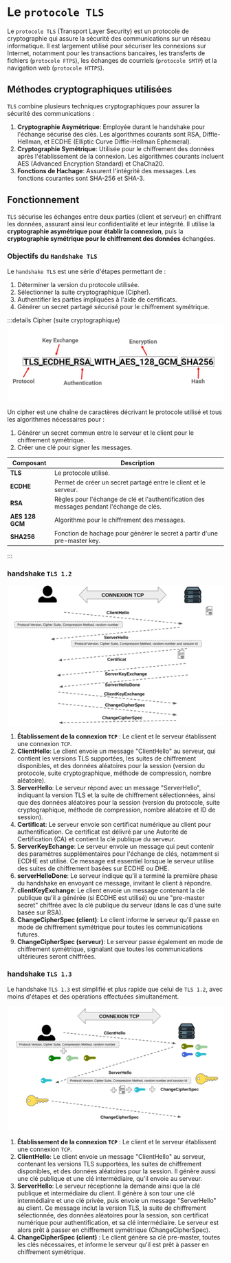 # Le `protocole TLS`

Le `protocole TLS` (Transport Layer Security) est un protocole de cryptographie qui assure la sécurité des communications sur un réseau informatique. Il est largement utilisé pour sécuriser les connexions sur Internet, notamment pour les transactions bancaires, les transferts de fichiers (`protocole FTPS`), les échanges de courriels (`protocole SMTP`) et la navigation web (`protocole HTTPS`).

## Méthodes cryptographiques utilisées

`TLS` combine plusieurs techniques cryptographiques pour assurer la sécurité des communications :

1. **Cryptographie Asymétrique**: Employée durant le handshake pour l'échange sécurisé des clés. Les algorithmes courants sont RSA, Diffie-Hellman, et ECDHE (Elliptic Curve Diffie-Hellman Ephemeral).
2. **Cryptographie Symétrique**: Utilisée pour le chiffrement des données après l'établissement de la connexion. Les algorithmes courants incluent AES (Advanced Encryption Standard) et ChaCha20.
3. **Fonctions de Hachage**: Assurent l'intégrité des messages. Les fonctions courantes sont SHA-256 et SHA-3.

## Fonctionnement

`TLS` sécurise les échanges entre deux parties (client et serveur) en chiffrant les données, assurant ainsi leur confidentialité et leur intégrité. Il utilise la **cryptographie asymétrique pour établir la connexion**, puis la **cryptographie symétrique pour le chiffrement des données** échangées.

### Objectifs du `Handshake TLS`

Le `handshake TLS` est une série d'étapes permettant de :

1. Déterminer la version du protocole utilisée.
2. Sélectionner la suite cryptographique (Cipher).
3. Authentifier les parties impliquées à l'aide de certificats.
4. Générer un secret partagé sécurisé pour le chiffrement symétrique.

:::details Cipher (suite cryptographique)
![cipher](/learning/network-protocols/cipher.png)

Un cipher est une chaîne de caractères décrivant le protocole utilisé et tous les algorithmes nécessaires pour :
1. Générer un secret commun entre le serveur et le client pour le chiffrement symétrique.
2. Créer une clé pour signer les messages.

| Composant | Description |
|-----------|-------------|
| **TLS** | Le protocole utilisé. |
| **ECDHE** | Permet de créer un secret partagé entre le client et le serveur. |
| **RSA** | Règles pour l'échange de clé et l'authentification des messages pendant l'échange de clés. |
| **AES 128 GCM** | Algorithme pour le chiffrement des messages. |
| **SHA256** | Fonction de hachage pour générer le secret à partir d'une pre-master key. |
:::

### handshake `TLS 1.2`

![handshake-tls-1.2](/learning/network-protocols/handshake-tls-1.2.png)

1. **Établissement de la connexion `TCP`** : Le client et le serveur établissent une connexion `TCP`.
2. **ClientHello**: Le client envoie un message "ClientHello" au serveur, qui contient les versions TLS supportées, les suites de chiffrement disponibles, et des données aléatoires pour la session (version du protocole, suite cryptographique, méthode de compression, nombre aléatoire).
3. **ServerHello**: Le serveur répond avec un message "ServerHello", indiquant la version TLS et la suite de chiffrement sélectionnées, ainsi que des données aléatoires pour la session (version du protocole, suite cryptographique, méthode de compression, nombre aléatoire et ID de session).
4. **Certificat**: Le serveur envoie son certificat numérique au client pour authentification. Ce certificat est délivré par une Autorité de Certification (CA) et contient la clé publique du serveur.
5. **ServerKeyEchange**: Le serveur envoie un message qui peut contenir des paramètres supplémentaires pour l'échange de clés, notamment si ECDHE est utilisé. Ce message est essentiel lorsque le serveur utilise des suites de chiffrement basées sur ECDHE ou DHE.
6. **serverHelloDone**: Le serveur indique qu'il a terminé la première phase du handshake en envoyant ce message, invitant le client à répondre.
7. **clientKeyExchange**: Le client envoie un message contenant la clé publique qu'il a générée (si ECDHE est utilisé) ou une "pre-master secret" chiffrée avec la clé publique du serveur (dans le cas d'une suite basée sur RSA).
8. **ChangeCipherSpec (client)**: Le client informe le serveur qu'il passe en mode de chiffrement symétrique pour toutes les communications futures.
9. **ChangeCipherSpec (serveur)**: Le serveur passe également en mode de chiffrement symétrique, signalant que toutes les communications ultérieures seront chiffrées.

### handshake `TLS 1.3`

Le handshake `TLS 1.3` est simplifié et plus rapide que celui de `TLS 1.2`, avec moins d'étapes et des opérations effectuées simultanément.

![handshake-tls-1.3](/learning/network-protocols/handshake-tls-1.3.png)

1. **Établissement de la connexion `TCP`** : Le client et le serveur établissent une connexion `TCP`.
2. **ClientHello**: Le client envoie un message "ClientHello" au serveur, contenant les versions TLS supportées, les suites de chiffrement disponibles, et des données aléatoires pour la session. Il génère aussi une clé publique et une clé intermédiaire, qu'il envoie au serveur.
3. **ServerHello**: Le serveur réceptionne la demande ainsi que la clé publique et intermédiaire du client. Il génère à son tour une clé intermédiaire et une clé privée, puis envoie un message "ServerHello" au client. Ce message inclut la version TLS, la suite de chiffrement sélectionnée, des données aléatoires pour la session, son certificat numérique pour authentification, et sa clé intermédiaire. Le serveur est alors prêt à passer en chiffrement symétrique (ChangeCipherSpec).
4. **ChangeCipherSpec (client)** : Le client génère sa clé pre-master, toutes les clés nécessaires, et informe le serveur qu'il est prêt à passer en chiffrement symétrique.
